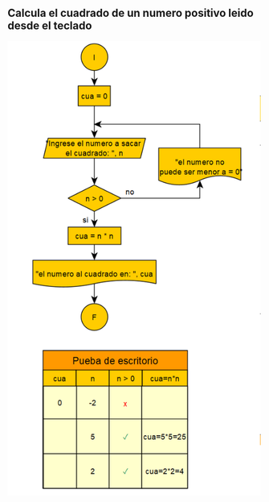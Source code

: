 ## Calcula el cuadrado de un numero positivo leido desde el teclado  
![problema_4](img/problema_4.png)
